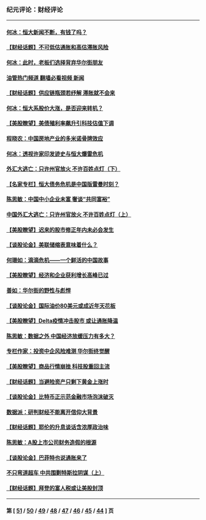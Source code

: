 ### 纪元评论：财经评论
---
#### [何冰：恒大新闻不断，有钱了吗？](../../pages/nsc1026/n13325002.md?10270330) 
#### [【财经话题】不可低估通胀和高估滞胀风险](../../pages/nsc1026/n13300505.md?10270330) 
#### [何冰：此时，老板们选择背弃华尔街朋友](../../pages/nsc1026/n13295291.md?10270330) 
#### [油管热门频道 翻墙必看视频 新闻](ok?10270330)
#### [【财经话题】供应链瓶颈若纾解 滞胀就不会来](../../pages/nsc1026/n13286759.md?10270330) 
#### [何冰：恒大系股价大涨，是否迎来转机？](../../pages/nsc1026/n13276822.md?10270330) 
#### [【美股瞭望】美债殖利率飙升引科技估值下调](../../pages/nsc1026/n13267775.md?10270330) 
#### [程晓农：中国房地产业的多米诺骨牌效应](../../pages/nsc1026/n13259673.md?10270330) 
#### [何冰：透视许家印发迹史与恒大爆雷危机](../../pages/nsc1026/n13253937.md?10270330) 
#### [外汇大逃亡：只许州官放火 不许百姓点灯（下）](../../pages/nsc1026/n13245748.md?10270330) 
#### [【名家专栏】恒大债务危机是中国版雷曼时刻？](../../pages/nsc1026/n13242613.md?10270330) 
#### [陈思敏：中国中小企业未富 奢谈“共同富裕”](../../pages/nsc1026/n13241213.md?10270330) 
#### [中国外汇大逃亡：只许州官放火 不许百姓点灯（上）](../../pages/nsc1026/n13228773.md?10270330) 
#### [【美股瞭望】迟来的股市修正年内未必会发生](../../pages/nsc1026/n13223100.md?10270330) 
#### [【谈股论金】美联储缩表意味着什么？](../../pages/nsc1026/n13174610.md?10270330) 
#### [何珊如：滴滴危机——一个鲜活的中国故事](../../pages/nsc1026/n13151962.md?10270330) 
#### [【美股瞭望】经济和企业获利增长高峰已过](../../pages/nsc1026/n13134466.md?10270330) 
#### [善如：华尔街的野性与彪悍](../../pages/nsc1026/n13112664.md?10270330) 
#### [【谈股论金】国际油价80美元或成近年天花板](../../pages/nsc1026/n13108524.md?10270330) 
#### [【美股瞭望】Delta疫情冲击股市 或让通胀降温](../../pages/nsc1026/n13100297.md?10270330) 
#### [陈思敏：数据之外 中国经济放缓压力有多大？](../../pages/nsc1026/n13085576.md?10270330) 
#### [专栏作家：投资中企风险难测 华尔街终觉醒](../../pages/nsc1026/n13079366.md?10270330) 
#### [【美股瞭望】商品行情崩挫 科技股重回主流](../../pages/nsc1026/n13029798.md?10270330) 
#### [【财经话题】当避险资产只剩下黄金上涨时](../../pages/nsc1026/n12975626.md?10270330) 
#### [【谈股论金】比特币正示范金融市场泡沫破灭](../../pages/nsc1026/n12961769.md?10270330) 
#### [数据派：研判财经不能离开信仰大背景](../../pages/nsc1026/n12932684.md?10270330) 
#### [【财经话题】耶伦的升息谈话含浓厚政治味](../../pages/nsc1026/n12927299.md?10270330) 
#### [陈思敏：A股上市公司财务造假的根源](../../pages/nsc1026/n11229323.md?10270330) 
#### [【谈股论金】巴菲特也说通胀来了](../../pages/nsc1026/n12922463.md?10270330) 
#### [不只弯道超车 中共围剿特斯拉阴谋（上）](../../pages/nsc1026/n12919595.md?10270330) 
#### [【财经话题】拜登的富人税或让美股封顶](../../pages/nsc1026/n12899125.md?10270330) 

---
#### 第 [ [51](./51.md?10270330) / [50](./50.md?10270330) / [49](./49.md?10270330) / [48](./48.md?10270330) / [47](./47.md?10270330) / [46](./46.md?10270330) / [45](./45.md?10270330) / [44](./44.md?10270330) ] 页
